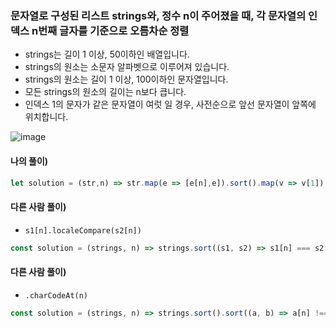 ### 문자열로 구성된 리스트 strings와, 정수 n이 주어졌을 때, 각 문자열의 인덱스 n번째 글자를 기준으로 오름차순 정렬
- strings는 길이 1 이상, 50이하인 배열입니다.
- strings의 원소는 소문자 알파벳으로 이루어져 있습니다.
- strings의 원소는 길이 1 이상, 100이하인 문자열입니다.
- 모든 strings의 원소의 길이는 n보다 큽니다.
- 인덱스 1의 문자가 같은 문자열이 여럿 일 경우, 사전순으로 앞선 문자열이 앞쪽에 위치합니다.

![image](https://user-images.githubusercontent.com/87289383/130359183-352f3a68-07b3-40fc-963f-6266d263fa73.png)

#### 나의 풀이)
```javascript
let solution = (str,n) => str.map(e => [e[n],e]).sort().map(v => v[1])
```

#### 다른 사람 풀이)
- `s1[n].localeCompare(s2[n])`
```javascript
const solution = (strings, n) => strings.sort((s1, s2) => s1[n] === s2[n] ? s1.localeCompare(s2) : s1[n].localeCompare(s2[n]))
```

#### 다른 사람 풀이)
- `.charCodeAt(n)`
```javascript
const solution = (strings, n) => strings.sort().sort((a, b) => a[n] !== b[n] ? a.charCodeAt(n) - b.charCodeAt(n) : 0,)
```
